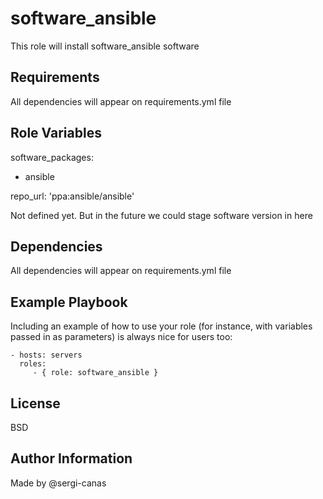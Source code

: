 software_ansible
=========

This role will install software_ansible software

Requirements
------------

All dependencies will appear on requirements.yml file

Role Variables
--------------

software_packages:
  - ansible

repo_url: 'ppa:ansible/ansible'


Not defined yet. But in the future we could stage software version in here

Dependencies
------------

All dependencies will appear on requirements.yml file

Example Playbook
----------------

Including an example of how to use your role (for instance, with variables passed in as parameters) is always nice for users too:

    - hosts: servers
      roles:
         - { role: software_ansible }

License
-------

BSD

Author Information
------------------
Made by @sergi-canas
